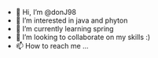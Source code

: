 - 👋 Hi, I’m @donJ98
- 👀 I’m interested in java and phyton
- 🌱 I’m currently learning spring 
- 💞️ I’m looking to collaborate on my skills :)
- 📫 How to reach me ...

<!---
donJ98/donJ98 is a ✨ special ✨ repository because its `README.md` (this file) appears on your GitHub profile.
You can click the Preview link to take a look at your changes.
--->
